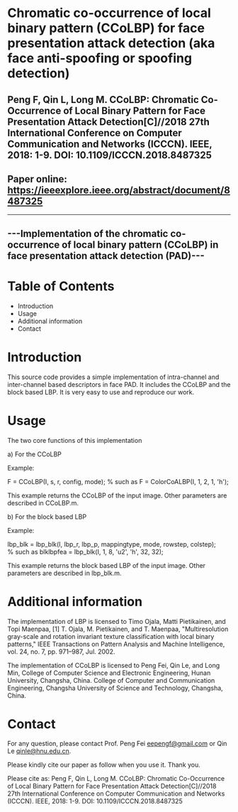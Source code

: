 # Chromatic co-occurrence of local binary pattern (CCoLBP) for face presentation attack detection (aka face anti-spoofing or spoofing detection)

## Peng F, Qin L, Long M. CCoLBP: Chromatic Co-Occurrence of Local Binary Pattern for Face Presentation Attack Detection[C]//2018 27th International Conference on Computer Communication and Networks (ICCCN). IEEE, 2018: 1-9. DOI: 10.1109/ICCCN.2018.8487325
## Paper online: https://ieeexplore.ieee.org/abstract/document/8487325

----------------------------------------------------------
---Implementation of the chromatic co-occurrence of local binary pattern (CCoLBP) in face presentation attack detection (PAD)---
----------------------------------------------------------

Table of Contents
=================

- Introduction
- Usage
- Additional information
- Contact


Introduction
============

This source code provides a simple implementation of intra-channel and inter-channel based descriptors in face PAD.
It includes the CCoLBP and the block based LBP.
It is very easy to use and reproduce our work.


Usage
=====

The two core functions of this implementation

a) For the CCoLBP

Example:

F = CCoLBP(I, s, r, config, mode);	% such as F = ColorCoALBP(I, 1, 2, 1, 'h');
	
This example returns the CCoLBP of the input image. Other parameters are described in CCoLBP.m.

b) For the block based LBP

Example:

lbp_blk = lbp_blk(I, lbp_r, lbp_p, mappingtype, mode, rowstep, colstep);	
% such as blklbpfea = lbp_blk(I, 1, 8, 'u2', 'h', 32, 32);

This example returns the block based LBP of the input image. Other parameters are described in lbp_blk.m.


Additional information
======================

The implementation of LBP is licensed to Timo Ojala, Matti Pietikainen, and Topi Maenpaa,
[1] T. Ojala, M. Pietikainen, and T. Maenpaa,
    "Multiresolution gray-scale and rotation invariant texture classification with local binary patterns,"
    IEEE Transactions on Pattern Analysis and Machine Intelligence, vol. 24, no. 7, pp. 971–987, Jul. 2002.

The implementation of CCoLBP is licensed to Peng Fei, Qin Le, and Long Min, 
College of Computer Science and Electronic Engineering, Hunan University, Changsha, China.
College of Computer and Communication Engineering, Changsha University of Science and Technology, Changsha, China.


Contact
============

For any question, please contact Prof. Peng Fei <eepengf@gmail.com> or Qin Le <qinle@hnu.edu.cn>.

Please kindly cite our paper as follow when you use it. Thank you.

Please cite as: Peng F, Qin L, Long M. CCoLBP: Chromatic Co-Occurrence of Local Binary Pattern for Face Presentation Attack Detection[C]//2018 27th International Conference on Computer Communication and Networks (ICCCN). IEEE, 2018: 1-9. DOI: 10.1109/ICCCN.2018.8487325
